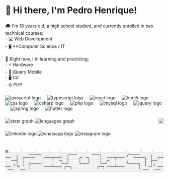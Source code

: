 <h1 align="left">👋 Hi there, I'm Pedro Henrique!</h1>

###

<p align="left">🎓 I'm 18 years old, a high school student, and currently enrolled in two technical courses:  <br>- 💻 Web Development  <br>- 🖥️ **Computer Science / IT  <br><br>🚀 Right now, I'm learning and practicing:  <br>- ⚡ Hardware<br>- 📱 jQuery Mobile  <br>- 🖥️ C#<br>- 🌐 PHP</p>

###

<div align="left">
  <img src="https://cdn.jsdelivr.net/gh/devicons/devicon/icons/javascript/javascript-original.svg" height="40" alt="javascript logo"  />
  <img width="12" />
  <img src="https://cdn.jsdelivr.net/gh/devicons/devicon/icons/typescript/typescript-original.svg" height="40" alt="typescript logo"  />
  <img width="12" />
  <img src="https://cdn.jsdelivr.net/gh/devicons/devicon/icons/react/react-original.svg" height="40" alt="react logo"  />
  <img width="12" />
  <img src="https://cdn.jsdelivr.net/gh/devicons/devicon/icons/html5/html5-original.svg" height="40" alt="html5 logo"  />
  <img width="12" />
  <img src="https://cdn.jsdelivr.net/gh/devicons/devicon/icons/css3/css3-original.svg" height="40" alt="css logo"  />
  <img width="12" />
  <img src="https://cdn.jsdelivr.net/gh/devicons/devicon/icons/csharp/csharp-original.svg" height="40" alt="csharp logo"  />
  <img width="12" />
  <img src="https://cdn.jsdelivr.net/gh/devicons/devicon/icons/php/php-original.svg" height="40" alt="php logo"  />
  <img width="12" />
  <img src="https://cdn.jsdelivr.net/gh/devicons/devicon/icons/mysql/mysql-original.svg" height="40" alt="mysql logo"  />
  <img width="12" />
  <img src="https://cdn.jsdelivr.net/gh/devicons/devicon/icons/jquery/jquery-original.svg" height="40" alt="jquery logo"  />
  <img width="12" />
  <img src="https://cdn.jsdelivr.net/gh/devicons/devicon/icons/spring/spring-original.svg" height="40" alt="spring logo"  />
  <img width="12" />
  <img src="https://cdn.jsdelivr.net/gh/devicons/devicon/icons/flutter/flutter-original.svg" height="40" alt="flutter logo"  />
</div>

###

<img align="right" height="100" src="https://media.tenor.com/8QTiEfTe1RoAAAAj/niko-oneshot.gif"  />

###

<div align="left">
  <img src="https://github-readme-stats.vercel.app/api?username=PedroTavares05&hide_title=false&hide_rank=false&show_icons=true&include_all_commits=true&count_private=true&disable_animations=false&theme=vue-dark&locale=en&hide_border=true&order=1" height="150" alt="stats graph"  />
  <img src="https://github-readme-stats.vercel.app/api/top-langs?username=PedroTavares05&locale=en&hide_title=false&layout=compact&card_width=320&langs_count=11&theme=vue-dark&hide_border=false&order=2" height="140" alt="languages graph"  />
</div>

###

<div align="left">
  <img src="https://img.shields.io/static/v1?message=LinkedIn&logo=linkedin&label=&color=0077B5&logoColor=white&labelColor=&style=for-the-badge" height="40" alt="linkedin logo"  />
  <img src="https://img.shields.io/static/v1?message=Whatsapp&logo=whatsapp&label=&color=25D366&logoColor=white&labelColor=&style=for-the-badge" height="40" alt="whatsapp logo"  />
  <img src="https://img.shields.io/static/v1?message=Instagram&logo=instagram&label=&color=E4405F&logoColor=white&labelColor=&style=for-the-badge" height="40" alt="instagram logo"  />
</div>

###

<picture>
  <source media="(prefers-color-scheme: dark)" srcset="https://raw.githubusercontent.com/PedroTavares05/PedroTavares05/output/pacman-contribution-graph-dark.svg">
  <source media="(prefers-color-scheme: light)" srcset="https://raw.githubusercontent.com/PedroTavares05/PedroTavares05/output/pacman-contribution-graph.svg">
  <img alt="pacman contribution graph" src="https://raw.githubusercontent.com/PedroTavares05/PedroTavares05/output/pacman-contribution-graph.svg">
</picture>

###
